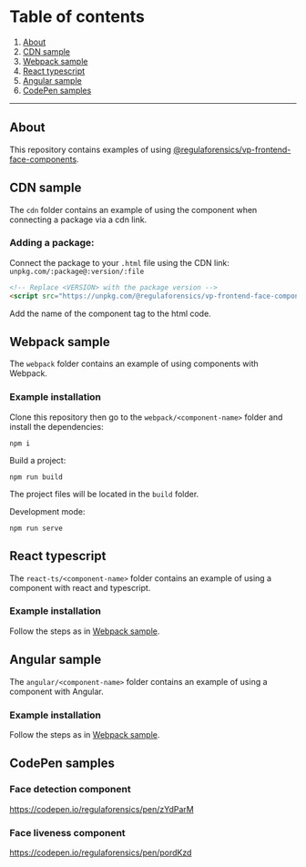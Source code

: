 # Table of сontents
1. [About](#about)
1. [CDN sample](#cdn-sample)
1. [Webpack sample](#webpack-sample)
1. [React typescript](#react-typescript)
1. [Angular sample](#angular-sample)
1. [CodePen samples](#codepen-samples)

---

## About

This repository contains examples of using [@regulaforensics/vp-frontend-face-components](https://www.npmjs.com/package/@regulaforensics/vp-frontend-face-components).

## CDN sample

The ```cdn``` folder contains an example of using the component when connecting a package via a cdn link.

### Adding a package:

Connect the package to your ```.html``` file using the CDN link: ```unpkg.com/:package@:version/:file```

```html
<!-- Replace <VERSION> with the package version -->
<script src="https://unpkg.com/@regulaforensics/vp-frontend-face-components@<VERSION>/dist/main.iife.js"></script>
```

Add the name of the component tag to the html code.

## Webpack sample

The ```webpack``` folder contains an example of using components with Webpack.

### Example installation

Clone this repository then go to the ```webpack/<component-name>``` folder and install the dependencies:

```
npm i
```

Build a project:

```
npm run build
```

The project files will be located in the ```build``` folder.

Development mode:

```
npm run serve
```

## React typescript

The ```react-ts/<component-name>``` folder contains an example of using a component with react and typescript.

### Example installation

Follow the steps as in [Webpack sample](#webpack-sample).

## Angular sample

The ```angular/<component-name>``` folder contains an example of using a component with Angular.

### Example installation

Follow the steps as in [Webpack sample](#webpack-sample).

## CodePen samples

### Face detection component

https://codepen.io/regulaforensics/pen/zYdParM

### Face liveness component

https://codepen.io/regulaforensics/pen/pordKzd
